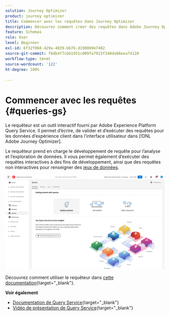```yaml
---
solution: Journey Optimizer
product: journey optimizer
title: Commencer avec les requêtes dans Journey Optimizer
description: Découvrez comment créer des requêtes dans Adobe Journey Optimizer
feature: Schemas
role: User
level: Beginner
exl-id: 6f32f068-429a-4039-bb76-d190069e7402
source-git-commit: f6db4f7cbb1951c009fa7915f340da96eea74120
workflow-type: tm+mt
source-wordcount: '122'
ht-degree: 100%

---
```


# Commencer avec les requêtes {#queries-gs}

Le requêteur est un outil interactif fourni par Adobe Experience Platform Query Service. Il permet d’écrire, de valider et d’exécuter des requêtes pour les données d’expérience client dans l’interface utilisateur dans [!DNL Adobe Journey Optimizer].

Le requêteur prend en charge le développement de requête pour l’analyse et l’exploration de données. Il vous permet également d’exécuter des requêtes interactives à des fins de développement, ainsi que des requêtes non interactives pour renseigner des [jeux de données](get-started-datasets.md).

![](assets/queries-home.png)

Découvrez comment utiliser le requêteur dans [cette documentation](https://experienceleague.adobe.com/docs/experience-platform/query/ui/user-guide.html?lang=fr){target=&quot;_blank&quot;}.

**Voir également**

* [Documentation de Query Service](https://experienceleague.adobe.com/docs/experience-platform/query/home.html?lang=fr){target=&quot;_blank&quot;}
* [Vidéo de présentation de Query Service](https://experienceleague.adobe.com/docs/platform-learn/tutorials/queries/understanding-query-service.html?lang=fr){target=&quot;_blank&quot;}
